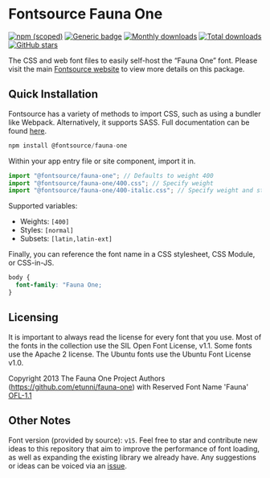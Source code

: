 # Fontsource Fauna One

[![npm (scoped)](https://img.shields.io/npm/v/@fontsource/fauna-one?color=brightgreen)](https://www.npmjs.com/package/@fontsource/fauna-one) [![Generic badge](https://img.shields.io/badge/fontsource-passing-brightgreen)](https://github.com/fontsource/fontsource) [![Monthly downloads](https://badgen.net/npm/dm/@fontsource/fauna-one)](https://github.com/fontsource/fontsource) [![Total downloads](https://badgen.net/npm/dt/@fontsource/fauna-one)](https://github.com/fontsource/fontsource) [![GitHub stars](https://img.shields.io/github/stars/fontsource/fontsource.svg?style=social&label=Star)](https://github.com/fontsource/fontsource/stargazers)

The CSS and web font files to easily self-host the “Fauna One” font. Please visit the main [Fontsource website](https://fontsource.org/fonts/fauna-one) to view more details on this package.

## Quick Installation

Fontsource has a variety of methods to import CSS, such as using a bundler like Webpack. Alternatively, it supports SASS. Full documentation can be found [here](https://beta.fontsource.org/docs/getting-started/introduction).

```javascript
npm install @fontsource/fauna-one
```

Within your app entry file or site component, import it in.

```javascript
import "@fontsource/fauna-one"; // Defaults to weight 400
import "@fontsource/fauna-one/400.css"; // Specify weight
import "@fontsource/fauna-one/400-italic.css"; // Specify weight and style

```

Supported variables:
- Weights: `[400]`
- Styles: `[normal]`
- Subsets: `[latin,latin-ext]`

Finally, you can reference the font name in a CSS stylesheet, CSS Module, or CSS-in-JS.

```css
body {
  font-family: "Fauna One;
}
```

## Licensing
It is important to always read the license for every font that you use.
Most of the fonts in the collection use the SIL Open Font License, v1.1. Some fonts use the Apache 2 license. The Ubuntu fonts use the Ubuntu Font License v1.0.

Copyright 2013 The Fauna One Project Authors (https://github.com/etunni/fauna-one) with Reserved Font Name 'Fauna'
[OFL-1.1](http://scripts.sil.org/OFL)

## Other Notes
Font version (provided by source): `v15`.
Feel free to star and contribute new ideas to this repository that aim to improve the performance of font loading, as well as expanding the existing library we already have. Any suggestions or ideas can be voiced via an [issue](https://github.com/fontsource/fontsource/issues).
